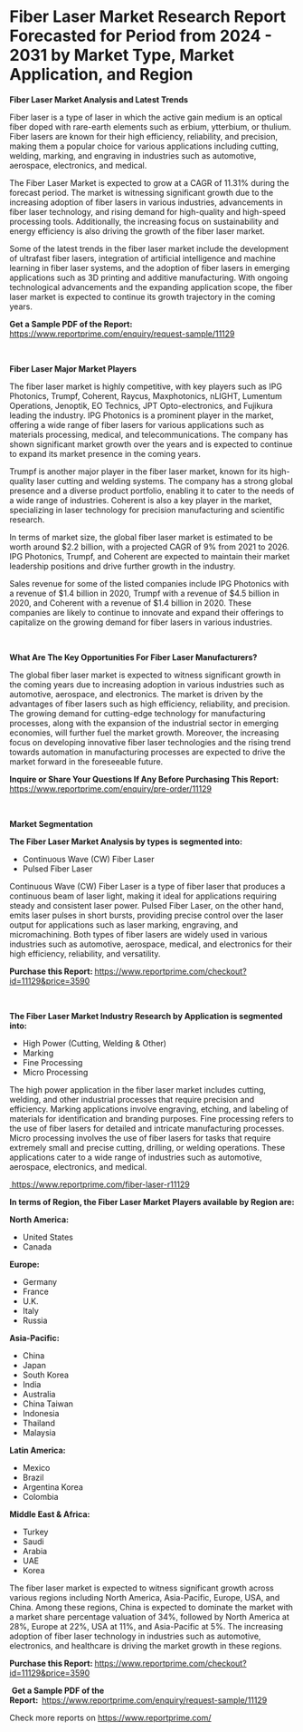 <p><h1>Fiber Laser Market Research Report Forecasted for Period from 2024 -  2031 by Market Type, Market Application, and Region</h1></p><p><strong>Fiber Laser Market Analysis and Latest Trends</strong></p>
<p><p>Fiber laser is a type of laser in which the active gain medium is an optical fiber doped with rare-earth elements such as erbium, ytterbium, or thulium. Fiber lasers are known for their high efficiency, reliability, and precision, making them a popular choice for various applications including cutting, welding, marking, and engraving in industries such as automotive, aerospace, electronics, and medical.</p><p>The Fiber Laser Market is expected to grow at a CAGR of 11.31% during the forecast period. The market is witnessing significant growth due to the increasing adoption of fiber lasers in various industries, advancements in fiber laser technology, and rising demand for high-quality and high-speed processing tools. Additionally, the increasing focus on sustainability and energy efficiency is also driving the growth of the fiber laser market.</p><p>Some of the latest trends in the fiber laser market include the development of ultrafast fiber lasers, integration of artificial intelligence and machine learning in fiber laser systems, and the adoption of fiber lasers in emerging applications such as 3D printing and additive manufacturing. With ongoing technological advancements and the expanding application scope, the fiber laser market is expected to continue its growth trajectory in the coming years.</p></p>
<p><strong>Get a Sample PDF of the Report:&nbsp;</strong> <a href="https://www.reportprime.com/enquiry/request-sample/11129">https://www.reportprime.com/enquiry/request-sample/11129</a></p>
<p>&nbsp;</p>
<p><strong>Fiber Laser Major Market Players</strong></p>
<p><p>The fiber laser market is highly competitive, with key players such as IPG Photonics, Trumpf, Coherent, Raycus, Maxphotonics, nLIGHT, Lumentum Operations, Jenoptik, EO Technics, JPT Opto-electronics, and Fujikura leading the industry. IPG Photonics is a prominent player in the market, offering a wide range of fiber lasers for various applications such as materials processing, medical, and telecommunications. The company has shown significant market growth over the years and is expected to continue to expand its market presence in the coming years.</p><p>Trumpf is another major player in the fiber laser market, known for its high-quality laser cutting and welding systems. The company has a strong global presence and a diverse product portfolio, enabling it to cater to the needs of a wide range of industries. Coherent is also a key player in the market, specializing in laser technology for precision manufacturing and scientific research.</p><p>In terms of market size, the global fiber laser market is estimated to be worth around $2.2 billion, with a projected CAGR of 9% from 2021 to 2026. IPG Photonics, Trumpf, and Coherent are expected to maintain their market leadership positions and drive further growth in the industry.</p><p>Sales revenue for some of the listed companies include IPG Photonics with a revenue of $1.4 billion in 2020, Trumpf with a revenue of $4.5 billion in 2020, and Coherent with a revenue of $1.4 billion in 2020. These companies are likely to continue to innovate and expand their offerings to capitalize on the growing demand for fiber lasers in various industries.</p></p>
<p>&nbsp;</p>
<p><strong>What Are The Key Opportunities For Fiber Laser Manufacturers?</strong></p>
<p><p>The global fiber laser market is expected to witness significant growth in the coming years due to increasing adoption in various industries such as automotive, aerospace, and electronics. The market is driven by the advantages of fiber lasers such as high efficiency, reliability, and precision. The growing demand for cutting-edge technology for manufacturing processes, along with the expansion of the industrial sector in emerging economies, will further fuel the market growth. Moreover, the increasing focus on developing innovative fiber laser technologies and the rising trend towards automation in manufacturing processes are expected to drive the market forward in the foreseeable future.</p></p>
<p><strong>Inquire or Share Your Questions If Any Before Purchasing This Report:</strong> <a href="https://www.reportprime.com/enquiry/pre-order/11129">https://www.reportprime.com/enquiry/pre-order/11129</a></p>
<p>&nbsp;</p>
<p><strong>Market Segmentation</strong></p>
<p><strong>The Fiber Laser Market Analysis by types is segmented into:</strong></p>
<p><ul><li>Continuous Wave (CW) Fiber Laser</li><li>Pulsed Fiber Laser</li></ul></p>
<p><p>Continuous Wave (CW) Fiber Laser is a type of fiber laser that produces a continuous beam of laser light, making it ideal for applications requiring steady and consistent laser power. Pulsed Fiber Laser, on the other hand, emits laser pulses in short bursts, providing precise control over the laser output for applications such as laser marking, engraving, and micromachining. Both types of fiber lasers are widely used in various industries such as automotive, aerospace, medical, and electronics for their high efficiency, reliability, and versatility.</p></p>
<p><strong>Purchase this Report:&nbsp;</strong><a href="https://www.reportprime.com/checkout?id=11129&price=3590">https://www.reportprime.com/checkout?id=11129&price=3590</a></p>
<p>&nbsp;</p>
<p><strong>The Fiber Laser Market Industry Research by Application is segmented into:</strong></p>
<p><ul><li>High Power (Cutting, Welding & Other)</li><li>Marking</li><li>Fine Processing</li><li>Micro Processing</li></ul></p>
<p><p>The high power application in the fiber laser market includes cutting, welding, and other industrial processes that require precision and efficiency. Marking applications involve engraving, etching, and labeling of materials for identification and branding purposes. Fine processing refers to the use of fiber lasers for detailed and intricate manufacturing processes. Micro processing involves the use of fiber lasers for tasks that require extremely small and precise cutting, drilling, or welding operations. These applications cater to a wide range of industries such as automotive, aerospace, electronics, and medical.</p></p>
<p><a href="https://www.reportprime.com/fiber-laser-r11129">&nbsp;https://www.reportprime.com/fiber-laser-r11129</a></p>
<p><strong>In terms of Region, the Fiber Laser Market Players available by Region are:</strong></p>
<p>
    <p> <strong> North America: </strong>
        <ul>
            <li>United States</li>
            <li>Canada</li>
        </ul>
        </p> 
    <p> <strong> Europe: </strong>
        <ul>
            <li>Germany</li>
            <li>France</li>
            <li>U.K.</li>
            <li>Italy</li>
            <li>Russia</li>
        </ul>
        </p> 
    <p> <strong> Asia-Pacific: </strong>
        <ul>
            <li>China</li>
            <li>Japan</li>
            <li>South Korea</li>
            <li>India</li>
            <li>Australia</li>
            <li>China Taiwan</li>
            <li>Indonesia</li>
            <li>Thailand</li>
            <li>Malaysia</li>
        </ul>
        </p> 
    <p> <strong> Latin America: </strong>
        <ul>
            <li>Mexico</li>
            <li>Brazil</li>
            <li>Argentina Korea</li>
            <li>Colombia</li>
        </ul>
        </p> 
    <p> <strong> Middle East & Africa: </strong>
        <ul>
            <li>Turkey</li>
            <li>Saudi</li>
            <li>Arabia</li>
            <li>UAE</li>
            <li>Korea</li>
        </ul>
    </p>
    </p>
<p><p>The fiber laser market is expected to witness significant growth across various regions including North America, Asia-Pacific, Europe, USA, and China. Among these regions, China is expected to dominate the market with a market share percentage valuation of 34%, followed by North America at 28%, Europe at 22%, USA at 11%, and Asia-Pacific at 5%. The increasing adoption of fiber laser technology in industries such as automotive, electronics, and healthcare is driving the market growth in these regions.</p></p>
<p><strong>Purchase this Report: </strong><a href="https://www.reportprime.com/checkout?id=11129&price=3590">https://www.reportprime.com/checkout?id=11129&price=3590</a></p>
<p>&nbsp;<strong>Get a Sample PDF of the Report:&nbsp;&nbsp;</strong><a href="https://www.reportprime.com/enquiry/request-sample/11129">https://www.reportprime.com/enquiry/request-sample/11129</a></p>
<p><strong></strong></p>
<p>Check more reports on <a href="https://www.reportprime.com/">https://www.reportprime.com/</a></p>